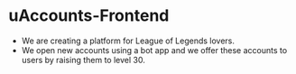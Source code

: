 # uAccounts-Frontend

- We are creating a platform for League of Legends lovers.
- We open new accounts using a bot app and we offer these accounts to users by raising them to level 30.